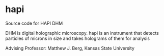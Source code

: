 # hapi
Source code for HAPI DHM

DHM is digital holographic microscopy. hapi is an instrument that detects particles of microns in size and takes holograms of them for analysis

Advising Professor: Matthew J. Berg, Kansas State University
